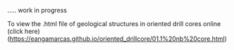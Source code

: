 ..... work in progress

To view the .html file of geological structures in oriented drill cores online (click here) (https://eangamarcas.github.io/oriented_drillcore/01.1%20nb%20core.html)
